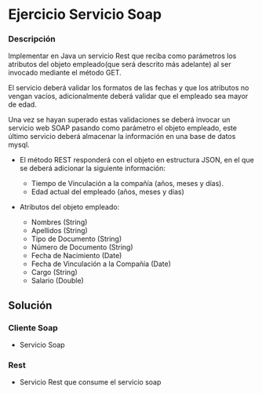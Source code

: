 # Ejercicio Servicio Soap

### Descripción

Implementar en Java un servicio Rest que reciba como parámetros los atributos del objeto empleado(que será descrito más adelante) al ser invocado mediante el método GET. 

El servicio deberá validar los formatos de las fechas y que los atributos no vengan vacíos, adicionalmente deberá validar que el empleado sea mayor de edad.

Una vez se hayan superado estas validaciones se deberá invocar un servicio web SOAP pasando como parámetro el objeto empleado, este último servicio deberá almacenar la información en una base de datos mysql. 

- El método REST responderá con el objeto en estructura JSON, en el que se deberá adicionar la siguiente información:
  - Tiempo de Vinculación a la compañía (años, meses y días).
  - Edad actual del empleado (años, meses y días)

- Atributos del objeto empleado:
  - Nombres (String)
  - Apellidos (String)
  - Tipo de Documento (String)
  - Número de Documento (String)
  - Fecha de Nacimiento (Date)
  - Fecha de Vinculación a la Compañía (Date)
  - Cargo (String)
  - Salario (Double)
  
## Solución  
### Cliente Soap
- Servicio Soap

### Rest
- Servicio Rest que consume el servicio soap

